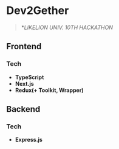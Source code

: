 # Dev2Gether
> **LIKELION UNIV. 10TH HACKATHON*

## Frontend
### Tech
* **TypeScript**
* **Next.js**
* **Redux(+ Toolkit, Wrapper)**

## Backend
### Tech
* **Express.js**